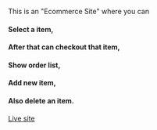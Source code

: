 This is an "Ecommerce Site" where you can

<h4> Select a item,</h4>
<h4> After that can checkout that item,</h4>
<h4> Show order list,</h4>
<h4> Add new item,</h4>
<h4> Also delete an item.</h4>

<a href="https://tshirtzone248.web.app/">Live site</a>